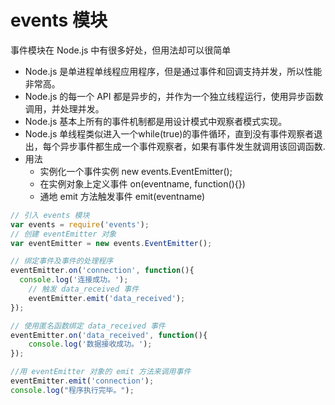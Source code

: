 # events 模块
事件模块在 Node.js 中有很多好处，但用法却可以很简单
- Node.js 是单进程单线程应用程序，但是通过事件和回调支持并发，所以性能非常高。
- Node.js 的每一个 API 都是异步的，并作为一个独立线程运行，使用异步函数调用，并处理并发。
- Node.js 基本上所有的事件机制都是用设计模式中观察者模式实现。
- Node.js 单线程类似进入一个while(true)的事件循环，直到没有事件观察者退出，每个异步事件都生成一个事件观察者，如果有事件发生就调用该回调函数.
- 用法
    - 实例化一个事件实例 new events.EventEmitter();
    - 在实例对象上定义事件 on(eventname, function(){})
    - 通地 emit 方法触发事件 emit(eventname)

```javascript
// 引入 events 模块
var events = require('events');
// 创建 eventEmitter 对象
var eventEmitter = new events.EventEmitter();

// 绑定事件及事件的处理程序
eventEmitter.on('connection', function(){
  console.log('连接成功。');
	// 触发 data_received 事件
	eventEmitter.emit('data_received');
});

// 使用匿名函数绑定 data_received 事件
eventEmitter.on('data_received', function(){
	console.log('数据接收成功。');
});

//用 eventEmitter 对象的 emit 方法来调用事件
eventEmitter.emit('connection');
console.log("程序执行完毕。");
```

